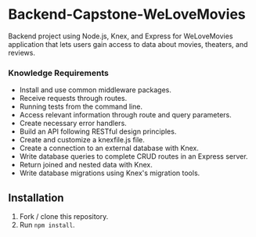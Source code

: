 # Backend-Capstone-WeLoveMovies
Backend project using Node.js, Knex, and Express for WeLoveMovies application that lets users gain access to data about movies, theaters, and reviews.

### Knowledge Requirements ###

* Install and use common middleware packages.
* Receive requests through routes.
* Running tests from the command line.
* Access relevant information through route and query parameters.
* Create necessary error handlers.
* Build an API following RESTful design principles.
* Create and customize a knexfile.js file.
* Create a connection to an external database with Knex.
* Write database queries to complete CRUD routes in an Express server.
* Return joined and nested data with Knex.
* Write database migrations using Knex's migration tools.


## Installation

1. Fork / clone this repository.
1. Run `npm install`.

